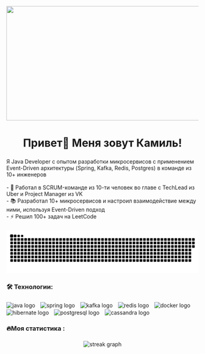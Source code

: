 <br clear="both">

<div align="center">
  <img height="300" width="600" src="https://user-images.githubusercontent.com/74038190/225813708-98b745f2-7d22-48cf-9150-083f1b00d6c9.gif"  />
</div>

###

<h1 align="center">Привет👋 Меня зовут Камиль!</h1>


###

<p align="left">Я Java Developer с опытом разработки микросервисов с применением Event-Driven архитектуры (Spring, Kafka, Redis, Postgres) в команде из 10+ инженеров<br><br>- 🔭 Работал в SCRUM-команде из 10-ти человек во главе с TechLead из Uber и Project Manager из VK<br>- 📚 Разработал 10+ микросервисов и настроил взаимодействие между ними, используя Event-Driven подход<br>- ⚡ Решил 100+ задач на LeetCode</p>

###

<p align="center">
 <img width="600" src="assets/github-snake.svg" alt="snake"/>
</p>

###

<h3 align="left">🛠 Технологии:</h3>

###

<div align="left">
  <img src="https://cdn.jsdelivr.net/gh/devicons/devicon/icons/java/java-original-wordmark.svg" height="80" alt="java logo" style="margin-right: 10px; vertical-align: middle;" />
  <img src="https://cdn.jsdelivr.net/gh/devicons/devicon/icons/spring/spring-original-wordmark.svg" height="70" alt="spring logo" style="margin-right: 10px; vertical-align: middle;" />
  <img src="https://cdn.jsdelivr.net/gh/devicons/devicon/icons/apache/apache-original-wordmark.svg" height="100" alt="kafka logo" style="margin-right: 10px; vertical-align: middle;" />
  <img src="https://cdn.jsdelivr.net/gh/devicons/devicon/icons/redis/redis-original-wordmark.svg" height="60" alt="redis logo" style="margin-right: 10px; vertical-align: middle;" />
  <img src="https://cdn.jsdelivr.net/gh/devicons/devicon/icons/docker/docker-original-wordmark.svg" height="70" alt="docker logo" style="margin-right: 10px; vertical-align: middle;" />
  <img src="https://cdn.jsdelivr.net/gh/devicons/devicon/icons/hibernate/hibernate-original-wordmark.svg" height="70" alt="hibernate logo" style="margin-right: 10px; vertical-align: middle;" />
  <img src="https://cdn.jsdelivr.net/gh/devicons/devicon/icons/postgresql/postgresql-original-wordmark.svg" height="70" alt="postgresql logo" style="margin-right: 10px; vertical-align: middle;" />
  
  <img src="https://cdn.jsdelivr.net/gh/devicons/devicon/icons/cassandra/cassandra-original-wordmark.svg" height="100" alt="cassandra logo" style="margin-right: 10px; vertical-align: middle;" />
</div>

###

<h3 align="left">🔥Моя статистика :</h3>

###

<div align="center">
  <img src="https://streak-stats.demolab.com?user=KamilGasanov&locale=en&mode=daily&theme=dark&hide_border=false&border_radius=5&order=3" height="220" alt="streak graph"  />
</div>

###